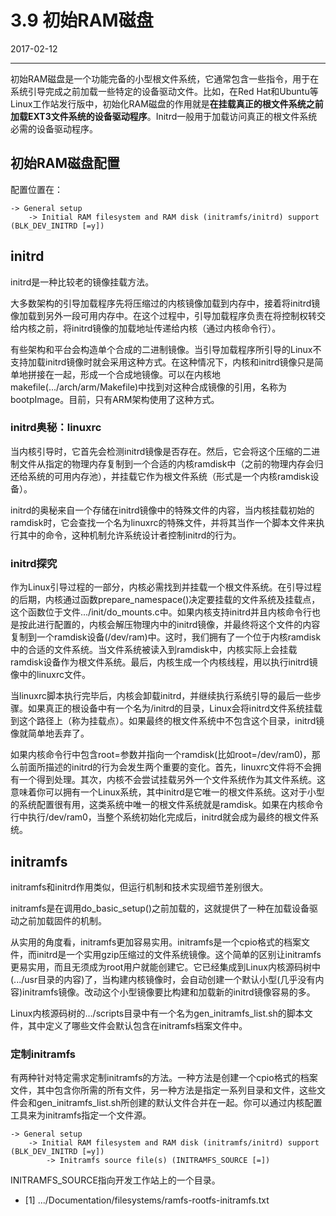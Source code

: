 # 3.9 初始RAM磁盘

2017-02-12

------------

初始RAM磁盘是一个功能完备的小型根文件系统，它通常包含一些指令，用于在系统引导完成之前加载一些特定的设备驱动文件。比如，在Red Hat和Ubuntu等Linux工作站发行版中，初始化RAM磁盘的作用就是**在挂载真正的根文件系统之前加载EXT3文件系统的设备驱动程序**。Initrd一般用于加载访问真正的根文件系统必需的设备驱动程序。

## 初始RAM磁盘配置

配置位置在：

    -> General setup
        -> Initial RAM filesystem and RAM disk (initramfs/initrd) support (BLK_DEV_INITRD [=y])

## initrd

initrd是一种比较老的镜像挂载方法。

大多数架构的引导加载程序先将压缩过的内核镜像加载到内存中，接着将initrd镜像加载到另外一段可用内存中。在这个过程中，引导加载程序负责在将控制权转交给内核之前，将initrd镜像的加载地址传递给内核（通过内核命令行）。

有些架构和平台会构造单个合成的二进制镜像。当引导加载程序所引导的Linux不支持加载initrd镜像时就会采用这种方式。在这种情况下，内核和initrd镜像只是简单地拼接在一起，形成一个合成地镜像。可以在内核地makefile(.../arch/arm/Makefile)中找到对这种合成镜像的引用，名称为bootpImage。目前，只有ARM架构使用了这种方式。

### initrd奥秘：linuxrc

当内核引导时，它首先会检测initrd镜像是否存在。然后，它会将这个压缩的二进制文件从指定的物理内存复制到一个合适的内核ramdisk中（之前的物理内存会归还给系统的可用内存池），并挂载它作为根文件系统（形式是一个内核ramdisk设备）。

initrd的奥秘来自一个存储在initrd镜像中的特殊文件的内容，当内核挂载初始的ramdisk时，它会查找一个名为linuxrc的特殊文件，并将其当作一个脚本文件来执行其中的命令，这种机制允许系统设计者控制initrd的行为。

### initrd探究

作为Linux引导过程的一部分，内核必需找到并挂载一个根文件系统。在引导过程的后期，内核通过函数prepare_namespace()决定要挂载的文件系统及挂载点，这个函数位于文件.../init/do_mounts.c中。如果内核支持initrd并且内核命令行也是按此进行配置的，内核会解压物理内中的initrd镜像，并最终将这个文件的内容复制到一个ramdisk设备(/dev/ram)中。这时，我们拥有了一个位于内核ramdisk中的合适的文件系统。当文件系统被读入到ramdisk中，内核实际上会挂载ramdisk设备作为根文件系统。最后，内核生成一个内核线程，用以执行initrd镜像中的linuxrc文件。

当linuxrc脚本执行完毕后，内核会卸载initrd，并继续执行系统引导的最后一些步骤。如果真正的根设备中有一个名为/initrd的目录，Linux会将initrd文件系统挂载到这个路径上（称为挂载点）。如果最终的根文件系统中不包含这个目录，initrd镜像就简单地丢弃了。

如果内核命令行中包含root=参数并指向一个ramdisk(比如root=/dev/ram0)，那么前面所描述的initrd的行为会发生两个重要的变化。首先，linuxrc文件将不会拥有一个得到处理。其次，内核不会尝试挂载另外一个文件系统作为其文件系统。这意味着你可以拥有一个Linux系统，其中initrd是它唯一的根文件系统。这对于小型的系统配置很有用，这类系统中唯一的根文件系统就是ramdisk。如果在内核命令行中执行/dev/ram0，当整个系统初始化完成后，initrd就会成为最终的根文件系统。

## initramfs

initramfs和initrd作用类似，但运行机制和技术实现细节差别很大。

initramfs是在调用do_basic_setup()之前加载的，这就提供了一种在加载设备驱动之前加载固件的机制。

从实用的角度看，initramfs更加容易实用。initramfs是一个cpio格式的档案文件，而initrd是一个实用gzip压缩过的文件系统镜像。这个简单的区别让initramfs更易实用，而且无须成为root用户就能创建它。它已经集成到Linux内核源码树中(.../usr目录的内容)了，当构建内核镜像时，会自动创建一个默认小型(几乎没有内容)initramfs镜像。改动这个小型镜像要比构建和加载新的initrd镜像容易的多。

Linux内核源码树的.../scripts目录中有一个名为gen_initramfs_list.sh的脚本文件，其中定义了哪些文件会默认包含在initramfs档案文件中。

### 定制initramfs

有两种针对特定需求定制initramfs的方法。一种方法是创建一个cpio格式的档案文件，其中包含你所需的所有文件，另一种方法是指定一系列目录和文件，这些文件会和gen_initramfs_list.sh所创建的默认文件合并在一起。你可以通过内核配置工具来为initramfs指定一个文件源。

    -> General setup
        -> Initial RAM filesystem and RAM disk (initramfs/initrd) support (BLK_DEV_INITRD [=y])
            -> Initramfs source file(s) (INITRAMFS_SOURCE [=])

INITRAMFS_SOURCE指向开发工作站上的一个目录。

* [1] .../Documentation/filesystems/ramfs-rootfs-initramfs.txt

